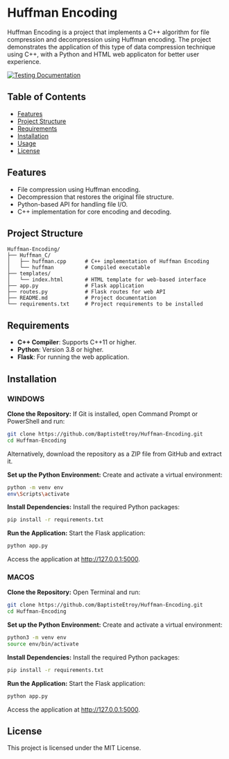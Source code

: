 
# Huffman Encoding

Huffman Encoding is a project that implements a C++ algorithm for file compression and decompression using Huffman encoding. The project demonstrates the application of this type of data compression technique using C++, with a Python and HTML web applicaton for better user experience.

[![Testing Documentation](https://img.shields.io/badge/Testing-Documentation-blue)](./testing.md)

## Table of Contents

- [Features](#features)
- [Project Structure](#project-structure)
- [Requirements](#requirements)
- [Installation](#installation)
- [Usage](#usage)
- [License](#license)

## Features

- File compression using Huffman encoding.
- Decompression that restores the original file structure.
- Python-based API for handling file I/O.
- C++ implementation for core encoding and decoding.

## Project Structure

```plaintext
Huffman-Encoding/
├── Huffman_C/
│   ├── huffman.cpp      # C++ implementation of Huffman Encoding
│   └── huffman          # Compiled executable
├── templates/
│   └── index.html       # HTML template for web-based interface
├── app.py               # Flask application
├── routes.py            # Flask routes for web API
├── README.md            # Project documentation
└── requirements.txt     # Project requirements to be installed
```

## Requirements

- **C++ Compiler**: Supports C++11 or higher.
- **Python**: Version 3.8 or higher.
- **Flask**: For running the web application.

## Installation

### WINDOWS

**Clone the Repository:** If Git is installed, open Command Prompt or PowerShell and run:


```bash
git clone https://github.com/BaptisteEtroy/Huffman-Encoding.git
cd Huffman-Encoding
```

Alternatively, download the repository as a ZIP file from GitHub and extract it.

**Set up the Python Environment:** Create and activate a virtual environment:

```bash
python -m venv env
env\Scripts\activate
```

**Install Dependencies:** Install the required Python packages:

```bash
pip install -r requirements.txt
```

**Run the Application:** Start the Flask application:

```bash
python app.py
```

Access the application at http://127.0.0.1:5000.

### MACOS

**Clone the Repository:** Open Terminal and run:

```bash
git clone https://github.com/BaptisteEtroy/Huffman-Encoding.git
cd Huffman-Encoding
```

**Set up the Python Environment:** Create and activate a virtual environment:
```bash
python3 -m venv env
source env/bin/activate
```

**Install Dependencies:** Install the required Python packages:
```bash
pip install -r requirements.txt
```

**Run the Application:** Start the Flask application:
```bash
python app.py
```

Access the application at http://127.0.0.1:5000.

## License

This project is licensed under the MIT License.
